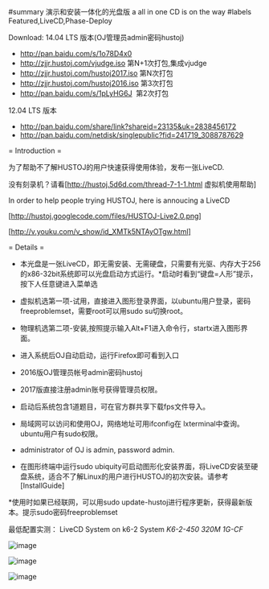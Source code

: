 #summary 演示和安装一体化的光盘版 a all in one CD is on the way
#labels Featured,LiveCD,Phase-Deploy

Download:
14.04 LTS 版本(OJ管理员admin密码hustoj)
* http://pan.baidu.com/s/1o78D4x0
* http://zjjr.hustoj.com/vjudge.iso 第N+1次打包,集成vjudge
* http://zjjr.hustoj.com/hustoj2017.iso 第N次打包
* http://zjjr.hustoj.com/hustoj2016.iso 第3次打包
* http://pan.baidu.com/s/1pLyHG6J  第2次打包

12.04 LTS 版本
* http://pan.baidu.com/share/link?shareid=23135&uk=2838456172
* http://pan.baidu.com/netdisk/singlepublic?fid=241719_3088787629


= Introduction =


为了帮助不了解HUSTOJ的用户快速获得使用体验，发布一张LiveCD.


没有刻录机？请看[http://hustoj.5d6d.com/thread-7-1-1.html 虚拟机使用帮助]

In order to help people trying HUSTOJ, here is annoucing a LiveCD

[http://hustoj.googlecode.com/files/HUSTOJ-Live2.0.png]

[http://v.youku.com/v_show/id_XMTk5NTAyOTgw.html]

= Details =
* 本光盘是一张LiveCD，即无需安装、无需硬盘，只需要有光驱、内存大于256的x86-32bit系统即可以光盘启动方式运行。*启动时看到“键盘=人形”提示，按下人任意键进入菜单选

* 虚拟机选第一项-试用，直接进入图形登录界面，以ubuntu用户登录，密码freeproblemset，需要root可以用sudo su切换root。

* 物理机选第二项-安装,按照提示输入Alt+F1进入命令行，startx进入图形界面。

* 进入系统后OJ自动启动，运行Firefox即可看到入口

* 2016版OJ管理员帐号admin密码hustoj

* 2017版直接注册admin账号获得管理员权限。

* 启动后系统包含1道题目，可在官方群共享下载fps文件导入。

* 局域网可以访问和使用OJ，网络地址可用ifconfig在 lxterminal中查询。ubuntu用户有sudo权限。

* administrator of OJ is admin, password admin.

* 在图形终端中运行sudo ubiquity可启动图形化安装界面，将LiveCD安装至硬盘系统，适合不了解Linux的用户进行HUSTOJ的初次安装。请参考[InstallGuide]


*使用时如果已经联网，可以用sudo update-hustoj进行程序更新，获得最新版本。提示sudo密码freeproblemset



最低配置实测：
LiveCD System on k6-2 System
*K6-2-450 320M 1G-CF*

![image](https://github.com/zhblue/hustoj/blob/master/wiki/k6-2-system.jpg)

![image](https://github.com/zhblue/hustoj/blob/master/wiki/k6-2-status.jpg)

![image](https://github.com/zhblue/hustoj/blob/master/wiki/k6-2-HustOJ.jpg)


